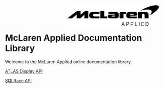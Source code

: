<img src="/images/malogo.png" width="300" align="right" /><br><br><br>

# McLaren Applied Documentation Library
Welcome to the McLaren Applied online documentation library.

[ATLAS Display API](https://mat-docs.github.io/Atlas.DisplayAPI.Documentation/)


[SQLRace API](https://mat-docs.github.io/Atlas.SQLRaceAPI.Documentation/)